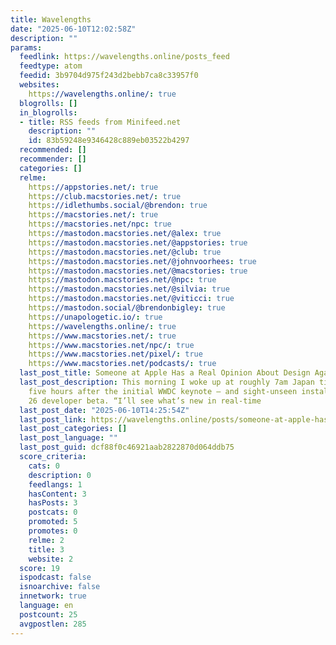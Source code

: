 ```yaml
---
title: Wavelengths
date: "2025-06-10T12:02:58Z"
description: ""
params:
  feedlink: https://wavelengths.online/posts_feed
  feedtype: atom
  feedid: 3b9704d975f243d2bebb7ca8c33957f0
  websites:
    https://wavelengths.online/: true
  blogrolls: []
  in_blogrolls:
  - title: RSS feeds from Minifeed.net
    description: ""
    id: 83b59248e9346428c889eb03522b4297
  recommended: []
  recommender: []
  categories: []
  relme:
    https://appstories.net/: true
    https://club.macstories.net/: true
    https://idlethumbs.social/@brendon: true
    https://macstories.net/: true
    https://macstories.net/npc: true
    https://mastodon.macstories.net/@alex: true
    https://mastodon.macstories.net/@appstories: true
    https://mastodon.macstories.net/@club: true
    https://mastodon.macstories.net/@johnvoorhees: true
    https://mastodon.macstories.net/@macstories: true
    https://mastodon.macstories.net/@npc: true
    https://mastodon.macstories.net/@silvia: true
    https://mastodon.macstories.net/@viticci: true
    https://mastodon.social/@brendonbigley: true
    https://unapologetic.io/: true
    https://wavelengths.online/: true
    https://www.macstories.net/: true
    https://www.macstories.net/npc/: true
    https://www.macstories.net/pixel/: true
    https://www.macstories.net/podcasts/: true
  last_post_title: Someone at Apple Has a Real Opinion About Design Again, Thank God
  last_post_description: This morning I woke up at roughly 7am Japan time — about
    five hours after the initial WWDC keynote — and sight-unseen installed the iOS
    26 developer beta. “I’ll see what’s new in real-time
  last_post_date: "2025-06-10T14:25:54Z"
  last_post_link: https://wavelengths.online/posts/someone-at-apple-has-a-real-opinion-about-design-again-thank-god
  last_post_categories: []
  last_post_language: ""
  last_post_guid: dcf88f0c46921aab2822870d064ddb75
  score_criteria:
    cats: 0
    description: 0
    feedlangs: 1
    hasContent: 3
    hasPosts: 3
    postcats: 0
    promoted: 5
    promotes: 0
    relme: 2
    title: 3
    website: 2
  score: 19
  ispodcast: false
  isnoarchive: false
  innetwork: true
  language: en
  postcount: 25
  avgpostlen: 285
---
```

